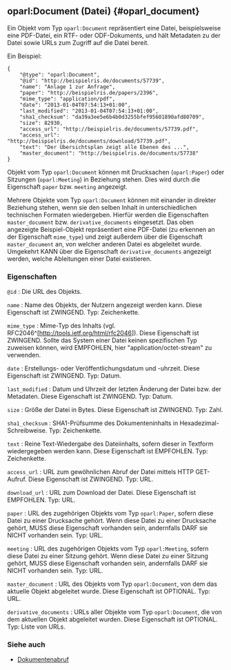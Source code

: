 oparl:Document (Datei)  {#oparl_document}
----------------------

Ein Objekt vom Typ `oparl:Document` repräsentiert eine Datei,
beispielsweise eine PDF-Datei, ein RTF- oder ODF-Dokuments,
und hält Metadaten zu der Datei sowie URLs zum Zugriff auf 
die Datei bereit.

Ein Beispiel:

~~~~~  {#document_ex1 .json}
{
    "@type": "oparl:Document",
    "@id": "http://beispielris.de/documents/57739",
    "name": "Anlage 1 zur Anfrage",
    "paper": "http://beispielris.de/papers/2396",
    "mime_type": "application/pdf",
    "date": "2013-01-04T07:54:13+01:00",
    "last_modified": "2013-01-04T07:54:13+01:00",
    "sha1_checksum": "da39a3ee5e6b4b0d3255bfef95601890afd80709",
    "size": 82930,
    "access_url": "http://beispielris.de/documents/57739.pdf",
    "access_url": "http://beispielris.de/documents/download/57739.pdf",
    "text": "Der Übersichtsplan zeigt alle Ebenen des ...",
    "master_document": "http://beispielris.de/documents/57738"
}
~~~~~

Objekt vom Typ `oparl:Document` können mit Drucksachen (`oparl:Paper`)
oder Sitzungen (`oparl:Meeting`) in Beziehung stehen. Dies wird durch 
die Eigenschaft `paper` bzw. `meeting` angezeigt.

Mehrere Objekte vom Typ `oparl:Document` können mit einander in direkter
Beziehung stehen, wenn sie den selben Inhalt in unterschiedlichen
technischen Formaten wiedergeben. Hierfür werden die Eigenschaften
`master_document` bzw. `derivative_documents` eingesetzt. Das oben angezeigte
Beispiel-Objekt repräsentiert eine PDF-Datei (zu erkennen an der
Eigenschaft `mime_type`) und zeigt außerdem über die Eigenschaft 
`master_document` an, von welcher anderen Datei es abgeleitet wurde.
Umgekehrt KANN über die Eigenschaft `derivative_documents` angezeigt
werden, welche Ableitungen einer Datei existieren.

### Eigenschaften ###

`@id`
:   Die URL des Objekts.

`name`
:   Name des Objekts, der Nutzern angezeigt werden kann. Diese Eigenschaft 
    ist ZWINGEND. Typ: Zeichenkette.

`mime_type`
:   Mime-Typ des Inhalts (vgl. RFC2046^[<http://tools.ietf.org/html/rfc2046>]).
    Diese Eigenschaft ist ZWINGEND. Sollte das System einer Datei keinen
    spezifischen Typ zuweisen können, wird EMPFOHLEN, hier 
    "application/octet-stream" zu verwenden.

`date`
:   Erstellungs- oder Veröffentlichungsdatum und -uhrzeit. Diese Eigenschaft
    ist ZWINGEND. Typ: Datum.

`last_modified`
:   Datum und Uhrzeit der letzten Änderung der Datei bzw. der Metadaten. Diese
    Eigenschaft ist ZWINGEND. Typ: Datum.

`size`
:   Größe der Datei in Bytes. Diese Eigenschaft ist ZWINGEND. Typ: Zahl.

`sha1_checksum`
:   SHA1-Prüfsumme des Dokumenteninhalts in Hexadezimal-Schreibweise.
    Typ: Zeichenkette.

`text`
:   Reine Text-Wiedergabe des Dateiinhalts, sofern dieser in Textform
    wiedergegeben werden kann. Diese Eigenschaft ist EMPFOHLEN.
    Typ: Zeichenkette.

`access_url`
:   URL zum gewöhnlichen Abruf der Datei mittels
    HTTP GET-Aufruf. Diese Eigenschaft ist ZWINGEND. Typ: URL.

`download_url`
:   URL zum Download der Datei. Diese Eigenschaft ist EMPFOHLEN. Typ: URL.

`paper`
:   URL des zugehörigen Objekts vom Typ `oparl:Paper`, sofern diese Datei
    zu einer Drucksache gehört. Wenn diese Datei zu einer Drucksache gehört,
    MUSS diese Eigenschaft vorhanden sein, andernfalls DARF sie NICHT
    vorhanden sein. Typ: URL.

`meeting`
:   URL des zugehörigen Objekts vom Typ `oparl:Meeting`, sofern diese Datei
    zu einer Sitzung gehört. Wenn diese Datei zu einer Sitzung gehört,
    MUSS diese Eigenschaft vorhanden sein, andernfalls DARF sie NICHT
    vorhanden sein. Typ: URL.

`master_document`
:   URL des Objekts vom Typ `oparl:Document`, von dem das aktuelle
    Objekt abgeleitet wurde. Diese Eigenschaft ist OPTIONAL. Typ: URL.

`derivative_documents`
:   URLs aller Objekte vom Typ `oparl:Document`, die von dem aktuellen
    Objekt abgeleitet wurden. Diese Eigenschaft ist OPTIONAL. Typ: Liste
    von URLs.

### Siehe auch

* [Dokumentenabruf](#dokumentenabruf)
